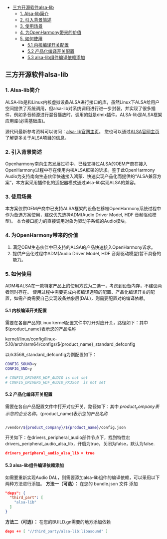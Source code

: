 - [三方开源软件alsa-lib](#三方开源软件alsa-lib)
  - [1. Alsa-lib简介](#1-alsa-lib简介)
  - [2. 引入背景简述](#2-引入背景简述)
  - [3. 使用场景](#3-使用场景)
  - [4. 为OpenHarmony带来的价值](#4-为openharmony带来的价值)
  - [5. 如何使用](#5-如何使用)
    - [5.1 内核编译开关配置](#51-内核编译开关配置)
    - [5.2 产品化编译开关配置](#52-产品化编译开关配置)
    - [5.3 alsa-lib组件编译依赖添加](#53-alsa-lib组件编译依赖添加)
## 三方开源软件alsa-lib
### 1. Alsa-lib简介
ALSA-lib是和Linux内核虚拟设备ALSA进行接口的库，虽然Linux下ALSA给用户空间提供了系统调用，但alsa-lib对系统调用进行进一步封装，并实现了很多插件，例如多音频源进行混音播放时，调用的就是dmix插件。ALSA-lib是ALSA框架应用库(必需基础库)。

源代码最新参考资料可以访问：[alsa-lib官网主页](http://www.alsa-project.org/alsa-doc/alsa-lib/)。
您也可以通过[ALSA官网主页](http://www.alsa-project.org)了解更多关于ALSA项目的信息。

### 2. 引入背景简述
Openharmony南向生态发展过程中，已经支持过ALSA的OEM产商在接入OpenHarmony过程中存在使用内核ALSA框架的诉求。鉴于此OpenHarmony Audio为支持南向生态伙伴快速接入鸿蒙、快速实现产品化而提供的“ALSA兼容方案”，本方案采用插件化的适配器模式通过alsa-lib实现ALSA的兼容。

### 3. 使用场景
本方案仅供OEM产商中已支持ALSA框架的设备在移植OpenHarmony系统过程中作为备选方案使用，建议优先选择ADM(Audio Driver Model, HDF 音频驱动模型)。
本仓接口能力的直接调用对象为驱动子系统的Audio模块。

### 4. 为OpenHarmony带来的价值
1. 满足OEM生态伙伴中已支持的ALSA的产品快速接入OpenHarmony诉求。
2. 提供产品化过程中ADM(Audio Driver Model, HDF 音频驱动模型)暂不具备的能力。

### 5. 如何使用
ADM与ALSA在一款特定产品上的使用方式为二选一，考虑到设备内存，不建议两者同时存在。
使用过程中需要完成内核编译选项的配置、产品化编译开关的配置，如需产商需要自己实现设备抽象层(DAL)，则需要配置对的编译依赖。

#### 5.1 内核编译开关配置

需要在各自产品的Linux kernel配置文件中打开对应开关，路径如下：其中${product_name}表示您的产品名称

kernel/linux/config/linux-5.10/arch/arm64/configs/${product_name}_standard_defconfig

以rk3568_standard_defconfig为例配置如下：

```sh
CONFIG_SOUND=y
CONFIG_SND=y

# CONFIG_DRIVERS_HDF_AUDIO is not set
# CONFIG_DRIVERS_HDF_AUDIO_RK3568  is not set
```
#### 5.2 产品化编译开关配置

需要在各自产品配置文件中打开对应开关，路径如下：其中 ${product_company} 表示您的企业名称，${product_name}表示您的产品名称
```bash

/vendor/${product_company}/${product_name}/config.json
```
开关如下：在drivers_peripheral_audio部件节点下，找到特性宏drivers_peripheral_audio_alsa_lib，开启为true，关闭为false，默认为false.
```json
drivers_peripheral_audio_alsa_lib = true
```

#### 5.3 alsa-lib组件编译依赖添加
如需要重新实现Audio DAL，则需要添加alsa-lib组件的编译依赖，可以采用以下两种方法进行添加。
**方法一（可选）：**
在您的 bundle.json 文件 添加
```json
"deps": {
  "third_part": [
    "alsa-lib"
  ]
}
```
**方法二（可选）：**
在您的BUILD.gn需要的地方添加依赖
```json
deps += [ "//third_party/alsa-lib:libasound" ]
```
